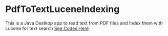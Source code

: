 # PdfToTextLuceneIndexing
This is a Java Destkop app to read text from PDF files and Index them with Lucene for text search
[See Codes Here](https://github.com/rinkon/PdfToTextLuceneIndexing/tree/master/Main/src/main/java)
